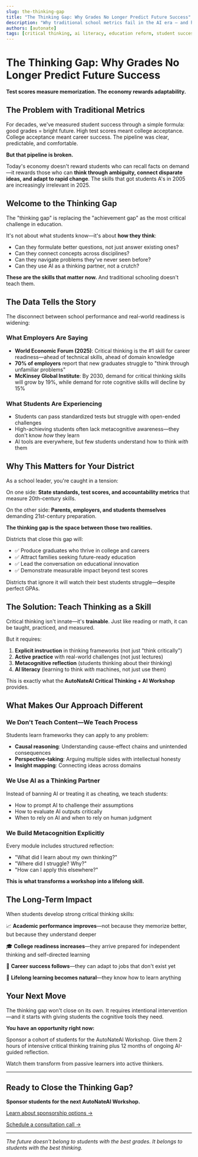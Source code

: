 ```yaml
---
slug: the-thinking-gap
title: "The Thinking Gap: Why Grades No Longer Predict Future Success"
description: "Why traditional school metrics fail in the AI era — and how critical thinking training bridges the gap."
authors: [autonate]
tags: [critical thinking, ai literacy, education reform, student success]
---
```


# The Thinking Gap: Why Grades No Longer Predict Future Success

**Test scores measure memorization. The economy rewards adaptability.**

<!--truncate-->

## The Problem with Traditional Metrics

For decades, we've measured student success through a simple formula: good grades = bright future. High test scores meant college acceptance. College acceptance meant career success. The pipeline was clear, predictable, and comfortable.

**But that pipeline is broken.**

Today's economy doesn't reward students who can recall facts on demand—it rewards those who can **think through ambiguity, connect disparate ideas, and adapt to rapid change**. The skills that got students A's in 2005 are increasingly irrelevant in 2025.

## Welcome to the Thinking Gap

The "thinking gap" is replacing the "achievement gap" as the most critical challenge in education.

It's not about what students know—it's about **how they think**:

- Can they formulate better questions, not just answer existing ones?
- Can they connect concepts across disciplines?
- Can they navigate problems they've never seen before?
- Can they use AI as a thinking partner, not a crutch?

**These are the skills that matter now.** And traditional schooling doesn't teach them.

## The Data Tells the Story

The disconnect between school performance and real-world readiness is widening:

### What Employers Are Saying

- **World Economic Forum (2025)**: Critical thinking is the #1 skill for career readiness—ahead of technical skills, ahead of domain knowledge
- **70% of employers** report that new graduates struggle to "think through unfamiliar problems"
- **McKinsey Global Institute**: By 2030, demand for critical thinking skills will grow by 19%, while demand for rote cognitive skills will decline by 15%

### What Students Are Experiencing

- Students can pass standardized tests but struggle with open-ended challenges
- High-achieving students often lack metacognitive awareness—they don't know *how* they learn
- AI tools are everywhere, but few students understand how to think *with* them

## Why This Matters for Your District

As a school leader, you're caught in a tension:

On one side: **State standards, test scores, and accountability metrics** that measure 20th-century skills.

On the other side: **Parents, employers, and students themselves** demanding 21st-century preparation.

**The thinking gap is the space between those two realities.**

Districts that close this gap will:
- ✅ Produce graduates who thrive in college and careers
- ✅ Attract families seeking future-ready education
- ✅ Lead the conversation on educational innovation
- ✅ Demonstrate measurable impact beyond test scores

Districts that ignore it will watch their best students struggle—despite perfect GPAs.

## The Solution: Teach Thinking as a Skill

Critical thinking isn't innate—it's **trainable**. Just like reading or math, it can be taught, practiced, and measured.

But it requires:

1. **Explicit instruction** in thinking frameworks (not just "think critically")
2. **Active practice** with real-world challenges (not just lectures)
3. **Metacognitive reflection** (students thinking about their thinking)
4. **AI literacy** (learning to think *with* machines, not just use them)

This is exactly what the **AutoNateAI Critical Thinking + AI Workshop** provides.

## What Makes Our Approach Different

### We Don't Teach Content—We Teach Process

Students learn frameworks they can apply to any problem:
- **Causal reasoning**: Understanding cause-effect chains and unintended consequences
- **Perspective-taking**: Arguing multiple sides with intellectual honesty
- **Insight mapping**: Connecting ideas across domains

### We Use AI as a Thinking Partner

Instead of banning AI or treating it as cheating, we teach students:
- How to prompt AI to challenge their assumptions
- How to evaluate AI outputs critically
- When to rely on AI and when to rely on human judgment

### We Build Metacognition Explicitly

Every module includes structured reflection:
- "What did I learn about my own thinking?"
- "Where did I struggle? Why?"
- "How can I apply this elsewhere?"

**This is what transforms a workshop into a lifelong skill.**

## The Long-Term Impact

When students develop strong critical thinking skills:

📈 **Academic performance improves**—not because they memorize better, but because they understand deeper

🎓 **College readiness increases**—they arrive prepared for independent thinking and self-directed learning

💼 **Career success follows**—they can adapt to jobs that don't exist yet

🧠 **Lifelong learning becomes natural**—they know how to learn anything

## Your Next Move

The thinking gap won't close on its own. It requires intentional intervention—and it starts with giving students the cognitive tools they need.

**You have an opportunity right now:**

Sponsor a cohort of students for the AutoNateAI Workshop. Give them 2 hours of intensive critical thinking training plus 12 months of ongoing AI-guided reflection.

Watch them transform from passive learners into active thinkers.

---

## Ready to Close the Thinking Gap?

**Sponsor students for the next AutoNateAI Workshop.**

[Learn about sponsorship options →](/docs/for-educators/sponsorship-guide)

[Schedule a consultation call →](/#contact)

---

*The future doesn't belong to students with the best grades. It belongs to students with the best thinking.*
